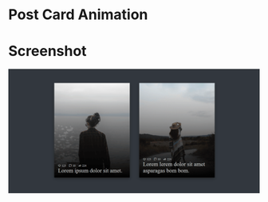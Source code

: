 # Post Card Animation


# Screenshot
![alt text](https://github.com/fulutas/post-card-animation/blob/main/images/post-animation.gif)


